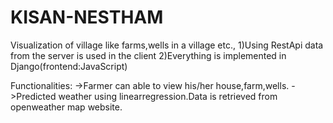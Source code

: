 # KISAN-NESTHAM
Visualization of village like farms,wells in a village etc.,
1)Using RestApi data from the server is used in the client
2)Everything is implemented in Django(frontend:JavaScript)

Functionalities:
->Farmer can able to view his/her house,farm,wells.
->Predicted weather using linearregression.Data is retrieved from openweather map website.

